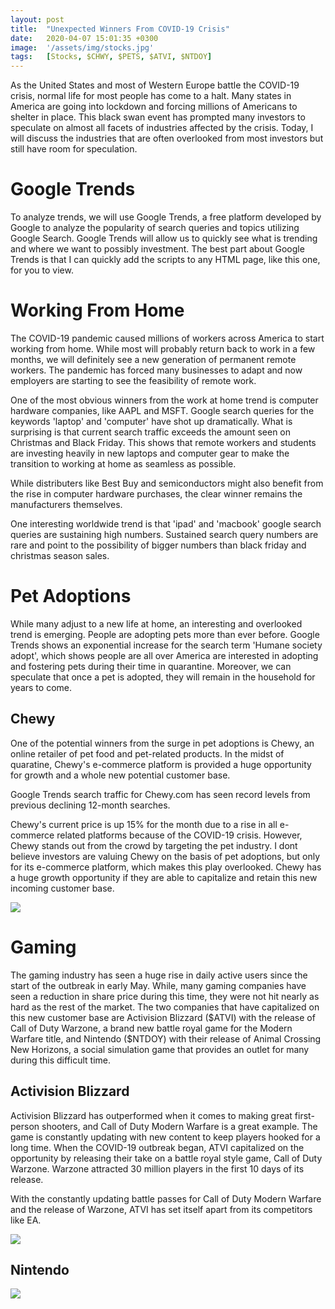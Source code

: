 ```yaml
---
layout: post
title:  "Unexpected Winners From COVID-19 Crisis"
date:   2020-04-07 15:01:35 +0300
image:  '/assets/img/stocks.jpg'
tags:   [Stocks, $CHWY, $PETS, $ATVI, $NTDOY]
---
```

<p>As the United States and most of Western Europe battle the COVID-19 crisis, normal life for most people has come to a halt. Many states in America are going into lockdown and forcing
  millions of Americans to shelter in place. This black swan event has prompted many investors to speculate on almost all facets of industries affected by the crisis. Today, I will discuss
  the industries that are often overlooked from most investors but still have room for speculation.</p>

# Google Trends

<p>To analyze trends, we will use Google Trends, a free platform developed by Google to analyze the popularity of search queries and topics utilizing Google Search. Google
  Trends will allow us to quickly see what is trending and where we want to possibly investment. The best part about Google Trends is that I can quickly add the
  scripts to any HTML page, like this one, for you to view.</p>

# Working From Home

<p>The COVID-19 pandemic caused millions of workers across America to start working from home. While most will probably return back to work in a
  few months, we will definitely see a new generation of permanent remote workers. The pandemic has forced many businesses to adapt and now employers are
  starting to see the feasibility of remote work.</p>

<p>One of the most obvious winners from the work at home trend is computer hardware companies, like AAPL and MSFT. Google search queries for the keywords 'laptop' and 'computer'
  have shot up dramatically. What is surprising is that current search traffic exceeds the amount seen on Christmas and Black Friday. This shows that remote workers and students
  are investing heavily in new laptops and computer gear to make the transition to working at home as seamless as possible.</p>

<script type="text/javascript" src="https://ssl.gstatic.com/trends_nrtr/2152_RC02/embed_loader.js"></script> <script type="text/javascript">
trends.embed.renderExploreWidget("TIMESERIES", {"comparisonItem":[{"keyword":"laptop","geo":"","time":"today 12-m"},{"keyword":"computer","geo":"","time":"today 12-m"}],
"category":0,"property":""}, {"exploreQuery":"q=laptop,computer&date=today 12-m,today 12-m","guestPath":"https://trends.google.com:443/trends/embed/"}); </script>

<p>While distributers like Best Buy and semiconductors might also benefit from the rise in computer hardware purchases, the clear winner remains the manufacturers themselves.</p>

<p>One interesting worldwide trend is that 'ipad' and 'macbook' google search queries are sustaining high numbers. Sustained search query numbers are rare and point to the
  possibility of bigger numbers than black friday and christmas season sales.</p>

<script type="text/javascript" src="https://ssl.gstatic.com/trends_nrtr/2152_RC02/embed_loader.js"></script> <script type="text/javascript">
trends.embed.renderExploreWidget("TIMESERIES", {"comparisonItem":[{"keyword":"ipad","geo":"","time":"today 12-m"},
{"keyword":"macbook","geo":"","time":"today 12-m"}],"category":0,"property":""},
{"exploreQuery":"q=ipad,macbook&date=today 12-m,today 12-m","guestPath":"https://trends.google.com:443/trends/embed/"}); </script>

# Pet Adoptions

<p>While many adjust to a new life at home, an interesting and overlooked trend is emerging. People are adopting pets more than ever before. Google Trends shows an exponential increase for the
  search term 'Humane society adopt', which shows people are all over America are interested in adopting and fostering pets during their time in quarantine. Moreover, we can speculate that once a pet is
  adopted, they will remain in the household for years to come.</p>

<script type="text/javascript" src="https://ssl.gstatic.com/trends_nrtr/2152_RC02/embed_loader.js"></script> <script type="text/javascript">
trends.embed.renderExploreWidget("TIMESERIES", {"comparisonItem":[{"keyword":"Humane society adopt","geo":"US","time":"today 12-m"}],"category":0,"property":""},
{"exploreQuery":"geo=US&q=Humane%20society%20adopt&date=today 12-m","guestPath":"https://trends.google.com:443/trends/embed/"}); </script>

## Chewy

<p>One of the potential winners from the surge in pet adoptions is Chewy, an online retailer of pet food and pet-related products. In the midst of quaratine, Chewy's e-commerce platform
  is provided a huge opportunity for growth and a whole new potential customer base.</p>

<p>Google Trends search traffic for Chewy.com has seen record levels from previous declining 12-month searches.</p>

<script type="text/javascript" src="https://ssl.gstatic.com/trends_nrtr/2152_RC02/embed_loader.js"></script> <script type="text/javascript"> trends.embed.renderExploreWidget("TIMESERIES",
{"comparisonItem":[{"keyword":"chewy.com","geo":"US","time":"today 12-m"},{"keyword":"chewy promo code","geo":"US","time":"today 12-m"}],"category":0,"property":""},
{"exploreQuery":"geo=US&q=chewy.com,chewy%20promo%20code&date=today 12-m,today 12-m","guestPath":"https://trends.google.com:443/trends/embed/"}); </script>

<p>Chewy's current price is up 15% for the month due to a rise in all e-commerce related platforms because of the COVID-19 crisis. However, Chewy stands out from the crowd by targeting
  the pet industry. I dont believe investors are valuing Chewy on the basis of pet adoptions, but only for its e-commerce platform, which makes this play overlooked. Chewy has a huge growth
  opportunity if they are able to capitalize and retain this new incoming customer base.</p>

  ![]({{site.baseurl}}/assets/img/CHWY.png)

# Gaming

<p>The gaming industry has seen a huge rise in daily active users since the start of the outbreak in early May. While, many gaming companies have seen a reduction in share price during this time, they were not hit nearly as hard as the rest of the market. The two companies that have capitalized on this new customer base are Activision Blizzard ($ATVI) with the release of Call of Duty Warzone, a brand new battle royal game for the Modern Warfare title, and Nintendo ($NTDOY) with their release of Animal Crossing New Horizons, a social simulation game that provides an outlet for many during this difficult time.</p>

## Activision Blizzard

<p>Activision Blizzard has outperformed when it comes to making great first-person shooters, and Call of Duty Modern Warfare is a great example. The game is constantly updating with new content to keep players hooked for a long time. When the COVID-19 outbreak began, ATVI capitalized on the opportunity by releasing their take on a battle royal style game, Call of Duty Warzone. Warzone attracted 30 million players in the first 10 days of its release.</p>

<script type="text/javascript" src="https://ssl.gstatic.com/trends_nrtr/2152_RC04/embed_loader.js"></script> <script type="text/javascript"> trends.embed.renderExploreWidget("TIMESERIES", {"comparisonItem":[{"keyword":"cod warzone","geo":"US","time":"today 12-m"},{"keyword":"cod","geo":"US","time":"today 12-m"},{"keyword":"call of duty","geo":"US","time":"today 12-m"},{"keyword":"call of duty warzone","geo":"US","time":"today 12-m"}],"category":0,"property":""}, {"exploreQuery":"geo=US&q=cod%20warzone,cod,call%20of%20duty,call%20of%20duty%20warzone&date=today 12-m,today 12-m,today 12-m,today 12-m","guestPath":"https://trends.google.com:443/trends/embed/"}); </script>

<p>With the constantly updating battle passes for Call of Duty Modern Warfare and the release of Warzone, ATVI has set itself apart from its competitors like EA.</p>

![]({{site.baseurl}}/assets/img/ATVI.png)

## Nintendo

<script type="text/javascript" src="https://ssl.gstatic.com/trends_nrtr/2152_RC04/embed_loader.js"></script> <script type="text/javascript"> trends.embed.renderExploreWidget("TIMESERIES", {"comparisonItem":[{"keyword":"animal crossing","geo":"US","time":"today 12-m"},{"keyword":"nintendo switch","geo":"US","time":"today 12-m"}],"category":0,"property":""}, {"exploreQuery":"geo=US&q=animal%20crossing,nintendo%20switch&date=today 12-m,today 12-m","guestPath":"https://trends.google.com:443/trends/embed/"}); </script>

![]({{site.baseurl}}/assets/img/NTDOY.png)
